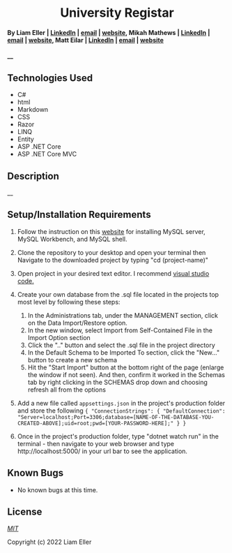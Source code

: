 <h1 align="center">University Registar</h1>

#### By Liam Eller | [LinkedIn](https://www.linkedin.com/in/liamellerportland/) | [email](mailto:<liamthelastson@gmail.com>) | [website](https://lionturtle99.github.io/my-portfolio/), Mikah Mathews | [LinkedIn](https://www.linkedin.com/in/mikah-mathews/) | [email](mailto:mikah@outofband.org) | [website](https://github.com/mikah-mathews), Matt Eilar | [LinkedIn](https://www.linkedin.com/in/meilar-503/) | [email](mailto:meilar@gmail.com) | [website](https://github.com/meilar)

#### __

## Technologies Used

* C#
* html
* Markdown
* CSS
* Razor
* LINQ
* Entity
* ASP .NET Core
* ASP .NET Core MVC

## Description

__

## Setup/Installation Requirements
  
1. Follow the instruction on this [website](https://www.simplilearn.com/tutorials/mysql-tutorial/mysql-workbench-installation) for installing MySQL server, MySQL Workbench, and MySQL shell.  
2. Clone the repository to your desktop and open your terminal then Navigate to the downloaded project by typing "cd (project-name)"
3.  Open project in your desired text editor. I recommend [visual studio code.](https://code.visualstudio.com/download)
4. Create your own database from the .sql file located in the projects top most level by following these steps: 
  
    1. In the Administrations tab, under the MANAGEMENT section, click on the Data Import/Restore option.
    2. In the new window, select Import from Self-Contained File in the Import Option section
    3. Click the ".." button and select the .sql file in the project directory
    4. In the Default Schema to be Imported To section, click the "New..." button to create a new schema
    5. Hit the "Start Import" button at the bottom right of the page (enlarge the window if not seen). And then, confirm it worked in the Schemas tab by right clicking in the SCHEMAS drop down and choosing refresh all from the options
    
5. Add a new file called `appsettings.json` in the project's production folder and store the following
        `{
            "ConnectionStrings": {
                "DefaultConnection": "Server=localhost;Port=3306;database=[NAME-OF-THE-DATABASE-YOU-CREATED-ABOVE];uid=root;pwd=[YOUR-PASSWORD-HERE];"
            }
        }`
6. Once in the project's production folder, type "dotnet watch run" in the terminal - then navigate to your web browser and type http://localhost:5000/ in your url bar to see the application.
  
## Known Bugs

* No known bugs at this time.

## License

_[MIT](https://opensource.org/licenses/MIT)_

Copyright (c) 2022 Liam Eller

